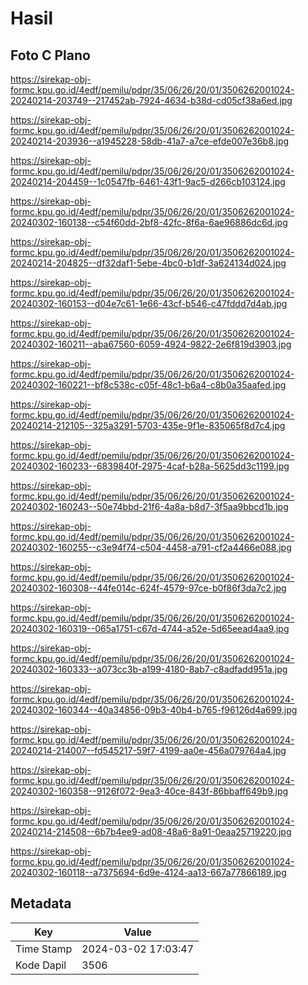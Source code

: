 # Hasil

## Foto C Plano

https://sirekap-obj-formc.kpu.go.id/4edf/pemilu/pdpr/35/06/26/20/01/3506262001024-20240214-203749--217452ab-7924-4634-b38d-cd05cf38a6ed.jpg

https://sirekap-obj-formc.kpu.go.id/4edf/pemilu/pdpr/35/06/26/20/01/3506262001024-20240214-203936--a1945228-58db-41a7-a7ce-efde007e36b8.jpg

https://sirekap-obj-formc.kpu.go.id/4edf/pemilu/pdpr/35/06/26/20/01/3506262001024-20240214-204459--1c0547fb-6461-43f1-9ac5-d266cb103124.jpg

https://sirekap-obj-formc.kpu.go.id/4edf/pemilu/pdpr/35/06/26/20/01/3506262001024-20240302-160138--c54f60dd-2bf8-42fc-8f6a-6ae96886dc6d.jpg

https://sirekap-obj-formc.kpu.go.id/4edf/pemilu/pdpr/35/06/26/20/01/3506262001024-20240214-204825--df32daf1-5ebe-4bc0-b1df-3a624134d024.jpg

https://sirekap-obj-formc.kpu.go.id/4edf/pemilu/pdpr/35/06/26/20/01/3506262001024-20240302-160153--d04e7c61-1e66-43cf-b546-c47fddd7d4ab.jpg

https://sirekap-obj-formc.kpu.go.id/4edf/pemilu/pdpr/35/06/26/20/01/3506262001024-20240302-160211--aba67560-6059-4924-9822-2e6f819d3903.jpg

https://sirekap-obj-formc.kpu.go.id/4edf/pemilu/pdpr/35/06/26/20/01/3506262001024-20240302-160221--bf8c538c-c05f-48c1-b6a4-c8b0a35aafed.jpg

https://sirekap-obj-formc.kpu.go.id/4edf/pemilu/pdpr/35/06/26/20/01/3506262001024-20240214-212105--325a3291-5703-435e-9f1e-835065f8d7c4.jpg

https://sirekap-obj-formc.kpu.go.id/4edf/pemilu/pdpr/35/06/26/20/01/3506262001024-20240302-160233--6839840f-2975-4caf-b28a-5625dd3c1199.jpg

https://sirekap-obj-formc.kpu.go.id/4edf/pemilu/pdpr/35/06/26/20/01/3506262001024-20240302-160243--50e74bbd-21f6-4a8a-b8d7-3f5aa9bbcd1b.jpg

https://sirekap-obj-formc.kpu.go.id/4edf/pemilu/pdpr/35/06/26/20/01/3506262001024-20240302-160255--c3e94f74-c504-4458-a791-cf2a4466e088.jpg

https://sirekap-obj-formc.kpu.go.id/4edf/pemilu/pdpr/35/06/26/20/01/3506262001024-20240302-160308--44fe014c-624f-4579-97ce-b0f86f3da7c2.jpg

https://sirekap-obj-formc.kpu.go.id/4edf/pemilu/pdpr/35/06/26/20/01/3506262001024-20240302-160319--065a1751-c67d-4744-a52e-5d65eead4aa9.jpg

https://sirekap-obj-formc.kpu.go.id/4edf/pemilu/pdpr/35/06/26/20/01/3506262001024-20240302-160333--a073cc3b-a199-4180-8ab7-c8adfadd951a.jpg

https://sirekap-obj-formc.kpu.go.id/4edf/pemilu/pdpr/35/06/26/20/01/3506262001024-20240302-160344--40a34856-09b3-40b4-b765-f96126d4a699.jpg

https://sirekap-obj-formc.kpu.go.id/4edf/pemilu/pdpr/35/06/26/20/01/3506262001024-20240214-214007--fd545217-59f7-4199-aa0e-456a079764a4.jpg

https://sirekap-obj-formc.kpu.go.id/4edf/pemilu/pdpr/35/06/26/20/01/3506262001024-20240302-160358--9126f072-9ea3-40ce-843f-86bbaff649b9.jpg

https://sirekap-obj-formc.kpu.go.id/4edf/pemilu/pdpr/35/06/26/20/01/3506262001024-20240214-214508--6b7b4ee9-ad08-48a6-8a91-0eaa25719220.jpg

https://sirekap-obj-formc.kpu.go.id/4edf/pemilu/pdpr/35/06/26/20/01/3506262001024-20240302-160118--a7375694-6d9e-4124-aa13-667a77866189.jpg


## Metadata

| Key        | Value               |
| ---------- | ------------------- |
| Time Stamp | 2024-03-02 17:03:47 |
| Kode Dapil | 3506                |




